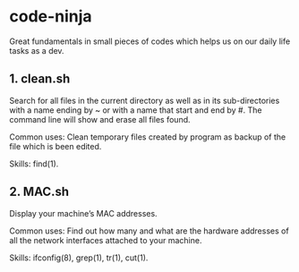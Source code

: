 # code-ninja
Great fundamentals in small pieces of codes which helps us on our daily life tasks as a dev.

## 1. clean.sh 
Search for all files in the current directory as well as in its sub-directories with a name ending by ~ or with a name that start and end by #. The command line will show and erase all files found.

Common uses: Clean temporary files created by program as backup of the file which is been edited.

Skills: find(1).

## 2. MAC.sh 
Display your machine’s MAC addresses.

Common uses: Find out how many and what are the hardware addresses of all the network interfaces attached to your machine.

Skills: ifconfig(8), grep(1), tr(1), cut(1).
